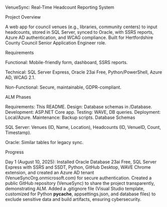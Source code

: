 VenueSync: Real-Time Headcount Reporting System

Project Overview

A web app for council venues (e.g., libraries, community centers) to input headcounts, stored in SQL Server, synced to Oracle, with SSRS reports, Azure AD authentication, and WCAG compliance. Built for Hertfordshire County Council Senior Application Engineer role.

Requirements

Functional: Mobile-friendly form, dashboard, SSRS reports.

Technical: SQL Server Express, Oracle 23ai Free, Python/PowerShell, Azure AD, WCAG 2.1.

Non-Functional: Secure, maintainable, GDPR-compliant.

ALM Phases

Requirements: This README.
Design: Database schemas in /Database.
Development: ASP.NET Core app.
Testing: WAVE, DB queries.
Deployment: Local/Azure.
Maintenance: Backup scripts.
Database Schemas

SQL Server: Venues (ID, Name, Location), Headcounts (ID, VenueID, Count, Timestamp).

Oracle: Similar tables for legacy sync.

Progress

Day 1 (August 10, 2025):
Installed Oracle Database 23ai Free, SQL Server Express with SSRS and SSDT, Python, GitHub Desktop, WAVE Chrome extension, and created an Azure AD tenant (VenueSyncOrg.onmicrosoft.com) for secure authentication.
Created a public GitHub repository (VenueSync) to share the project transparently, demonstrating ALM.
Added a .gitignore file (Visual Studio template, customized for Python __pycache__, appsettings.json, and database files) to exclude sensitive data and build artifacts, ensuring cybersecurity.
